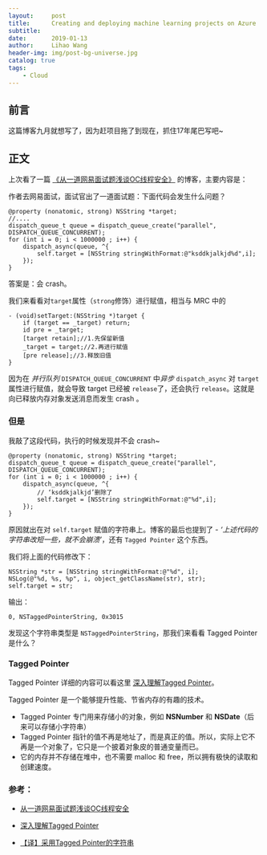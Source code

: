 ```yaml
---
layout:     post
title:      Creating and deploying machine learning projects on Azure
subtitle:   
date:       2019-01-13
author:     Lihao Wang
header-img: img/post-bg-universe.jpg
catalog: true
tags:
    - Cloud
---
```



## 前言

这篇博客九月就想写了，因为赶项目拖了到现在，抓住17年尾巴写吧~


## 正文

上次看了一篇 [《从一道网易面试题浅谈OC线程安全》](https://www.jianshu.com/p/cec2a41aa0e7) 的博客，主要内容是：

作者去网易面试，面试官出了一道面试题：下面代码会发生什么问题？

```objc
@property (nonatomic, strong) NSString *target;
//....
dispatch_queue_t queue = dispatch_queue_create("parallel", DISPATCH_QUEUE_CONCURRENT);
for (int i = 0; i < 1000000 ; i++) {
    dispatch_async(queue, ^{
        self.target = [NSString stringWithFormat:@"ksddkjalkjd%d",i];
    });
}
```

答案是：会 crash。

我们来看看对`target`属性（`strong`修饰）进行赋值，相当与 MRC 中的

```
- (void)setTarget:(NSString *)target {
    if (target == _target) return;
    id pre = _target;
    [target retain];//1.先保留新值
    _target = target;//2.再进行赋值
    [pre release];//3.释放旧值
}
```

因为在 *并行队列* `DISPATCH_QUEUE_CONCURRENT` 中*异步* `dispatch_async` 对 `target`属性进行赋值，就会导致 target 已经被 `release`了，还会执行 `release`。这就是向已释放内存对象发送消息而发生 crash 。


### 但是

我敲了这段代码，执行的时候发现并不会 crash~

```objc
@property (nonatomic, strong) NSString *target;
dispatch_queue_t queue = dispatch_queue_create("parallel", DISPATCH_QUEUE_CONCURRENT);
for (int i = 0; i < 1000000 ; i++) {
    dispatch_async(queue, ^{
    	// ‘ksddkjalkjd’删除了
        self.target = [NSString stringWithFormat:@"%d",i];
    });
}
```

原因就出在对 `self.target` 赋值的字符串上。博客的最后也提到了 - *‘上述代码的字符串改短一些，就不会崩溃’*，还有 `Tagged Pointer` 这个东西。

我们将上面的代码修改下：


```objc
NSString *str = [NSString stringWithFormat:@"%d", i];
NSLog(@"%d, %s, %p", i, object_getClassName(str), str);
self.target = str;
```

输出：

```
0, NSTaggedPointerString, 0x3015
```

发现这个字符串类型是 `NSTaggedPointerString`，那我们来看看 Tagged Pointer 是什么？

### Tagged Pointer

Tagged Pointer 详细的内容可以看这里 [深入理解Tagged Pointer](http://www.infoq.com/cn/articles/deep-understanding-of-tagged-pointer)。

Tagged Pointer 是一个能够提升性能、节省内存的有趣的技术。

- Tagged Pointer 专门用来存储小的对象，例如 **NSNumber** 和 **NSDate**（后来可以存储小字符串）
- Tagged Pointer 指针的值不再是地址了，而是真正的值。所以，实际上它不再是一个对象了，它只是一个披着对象皮的普通变量而已。
- 它的内存并不存储在堆中，也不需要 malloc 和 free，所以拥有极快的读取和创建速度。




### 参考：

- [从一道网易面试题浅谈OC线程安全](https://www.jianshu.com/p/cec2a41aa0e7)

- [深入理解Tagged Pointer](http://www.infoq.com/cn/articles/deep-understanding-of-tagged-pointer)

- [【译】采用Tagged Pointer的字符串](http://www.cocoachina.com/ios/20150918/13449.html)


